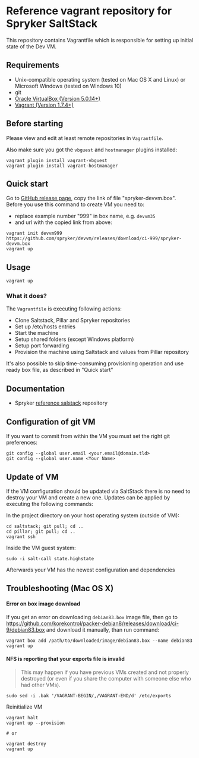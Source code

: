 # Reference vagrant repository for Spryker SaltStack

This repository contains Vagrantfile which is responsible for setting up
initial state of the Dev VM.

## Requirements
 * Unix-compatible operating system (tested on Mac OS X and Linux) or Microsoft Windows (tested on Windows 10)
 * git
 * [Oracle VirtualBox (Version 5.0.14+)](https://www.virtualbox.org/wiki/Downloads)
 * [Vagrant (Version 1.7.4+)](https://www.vagrantup.com/downloads.html)

## Before starting
Please view and edit at least remote repositories in `Vagrantfile`.

Also make sure you got the `vbguest` and `hostmanager` plugins installed:
```
vagrant plugin install vagrant-vbguest
vagrant plugin install vagrant-hostmanager
```

## Quick start
Go to [GitHub release page](https://github.com/spryker/devvm/releases/latest), copy the link of file "spryker-devvm.box".
Before you use this command to create VM you need to:
* replace example number "999" in box name, e.g. `devvm35` 
* and url with the copied link from above:
```
vagrant init devvm999 https://github.com/spryker/devvm/releases/download/ci-999/spryker-devvm.box
vagrant up
```

## Usage
```
vagrant up
```

### What it does?
The `Vagrantfile` is executing following actions:
 * Clone Saltstack, Pillar and Spryker repositories
 * Set up /etc/hosts entries
 * Start the machine
 * Setup shared folders (except Windows platform)
 * Setup port forwarding
 * Provision the machine using Saltstack and values from Pillar repository

It's also possible to skip time-consuming provisioning operation and use ready box file, as described
in "Quick start"

## Documentation
 * Spryker [reference salstack](https://github.com/spryker/saltstack) repository

## Configuration of git VM
If you want to commit from within the VM you must set the right git preferences:

```
git config --global user.email <your.email@domain.tld>
git config --global user.name <Your Name>
```

## Update of VM
If the VM configuration should be updated via SaltStack there is no need to destroy your VM and create a new one.
Updates can be applied by executing the following commands:

In the project directory on your host operating system (outside of VM):
```
cd saltstack; git pull; cd ..
cd pillar; git pull; cd ..
vagrant ssh
```

Inside the VM guest system:
```
sudo -i salt-call state.highstate
```

Afterwards your VM has the newest configuration and dependencies

## Troubleshooting (Mac OS X)

#### Error on box image download
If you get an error on downloading `debian83.box` image file, then go to
https://github.com/korekontrol/packer-debian8/releases/download/ci-9/debian83.box
and download it manually, than run command:

```
vagrant box add /path/to/downloaded/image/debian83.box --name debian83
vagrant up
```

#### NFS is reporting that your exports file is invalid

> This may happen if you have previous VMs created and not properly destroyed (or even if you share the computer with someone else who had other VMs).

```
sudo sed -i .bak '/VAGRANT-BEGIN/,/VAGRANT-END/d' /etc/exports
```

Reinitialize VM

```
vagrant halt
vagrant up --provision

# or

vagrant destroy
vagrant up
```
